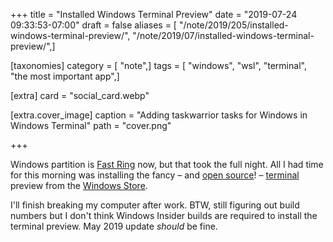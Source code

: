 +++
title = "Installed Windows Terminal Preview"
date = "2019-07-24 09:33:53-07:00"
draft = false
aliases = [ "/note/2019/205/installed-windows-terminal-preview/", "/note/2019/07/installed-windows-terminal-preview/",]

[taxonomies]
category = [ "note",]
tags = [ "windows", "wsl", "terminal", "the most important app",]

[extra]
card = "social_card.webp"

[extra.cover_image]
caption = "Adding taskwarrior tasks for Windows in Windows Terminal"
path = "cover.png"

+++

Windows partition is [Fast Ring][] now, but that took the full night. All
I had time for this morning was installing the fancy – and [open source][]! –
[terminal][] preview from the [Windows Store][].

[Fast Ring]: https://insider.windows.com/en-us/how-to-overview/
[open source]: https://github.com/microsoft/terminal/blob/master/LICENSE
[terminal]: https://devblogs.microsoft.com/commandline/windows-terminal-microsoft-store-preview-release/
[Windows Store]: https://www.microsoft.com/en-us/p/windows-terminal-preview/9n0dx20hk701?activetab=pivot:overviewtab

I'll finish breaking my computer after work. BTW, still figuring out build
numbers but I don't think Windows Insider builds are required to install the
terminal preview. May 2019 update *should* be fine.